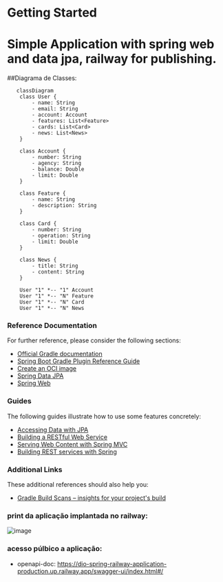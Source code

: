 # Getting Started

# Simple Application with spring web and data jpa, railway for publishing.

##Diagrama de Classes:
```mermaid
   classDiagram
    class User {
        - name: String
        - email: String
        - account: Account
        - features: List<Feature>
        - cards: List<Card>
        - news: List<News>
    }

    class Account {
        - number: String
        - agency: String
        - balance: Double
        - limit: Double
    }

    class Feature {
        - name: String
        - description: String
    }

    class Card {
        - number: String
        - operation: String
        - limit: Double
    }

    class News {
        - title: String
        - content: String
    }

    User "1" *-- "1" Account
    User "1" *-- "N" Feature
    User "1" *-- "N" Card
    User "1" *-- "N" News
```
### Reference Documentation

For further reference, please consider the following sections:

* [Official Gradle documentation](https://docs.gradle.org)
* [Spring Boot Gradle Plugin Reference Guide](https://docs.spring.io/spring-boot/3.3.7/gradle-plugin)
* [Create an OCI image](https://docs.spring.io/spring-boot/3.3.7/gradle-plugin/packaging-oci-image.html)
* [Spring Data JPA](https://docs.spring.io/spring-boot/3.3.7/reference/data/sql.html#data.sql.jpa-and-spring-data)
* [Spring Web](https://docs.spring.io/spring-boot/3.3.7/reference/web/servlet.html)

### Guides

The following guides illustrate how to use some features concretely:

* [Accessing Data with JPA](https://spring.io/guides/gs/accessing-data-jpa/)
* [Building a RESTful Web Service](https://spring.io/guides/gs/rest-service/)
* [Serving Web Content with Spring MVC](https://spring.io/guides/gs/serving-web-content/)
* [Building REST services with Spring](https://spring.io/guides/tutorials/rest/)

### Additional Links

These additional references should also help you:
* [Gradle Build Scans – insights for your project's build](https://scans.gradle.com#gradle)

### print da aplicação implantada no railway:
![image](https://github.com/user-attachments/assets/a1a18c5a-9611-4210-9ac1-a764fe9d0dfd)

### acesso púlbico a aplicação:
* openapi-doc: <https://dio-spring-railway-application-production.up.railway.app/swagger-ui/index.html#/>

